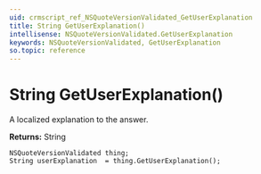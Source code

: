 ```yaml
---
uid: crmscript_ref_NSQuoteVersionValidated_GetUserExplanation
title: String GetUserExplanation()
intellisense: NSQuoteVersionValidated.GetUserExplanation
keywords: NSQuoteVersionValidated, GetUserExplanation
so.topic: reference
---
```


# String GetUserExplanation()

A localized explanation to the answer.

**Returns:** String

```crmscript
NSQuoteVersionValidated thing;
String userExplanation  = thing.GetUserExplanation();
```

